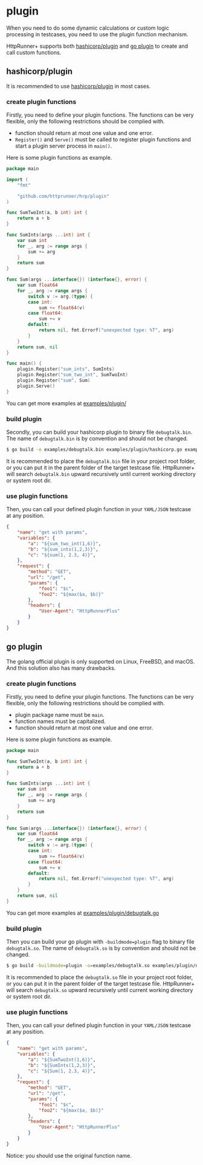 # plugin

When you need to do some dynamic calculations or custom logic processing in testcases, you need to use the plugin function mechanism.

HttpRunner+ supports both [hashicorp/plugin] and [go plugin] to create and call custom functions.

## hashicorp/plugin

It is recommended to use [hashicorp/plugin] in most cases.

### create plugin functions

Firstly, you need to define your plugin functions. The functions can be very flexible, only the following restrictions should be complied with.

- function should return at most one value and one error.
- `Register()` and `Serve()` must be called to register plugin functions and start a plugin server process in `main()`.

Here is some plugin functions as example.

```go
package main

import (
	"fmt"

	"github.com/httprunner/hrp/plugin"
)

func SumTwoInt(a, b int) int {
	return a + b
}

func SumInts(args ...int) int {
	var sum int
	for _, arg := range args {
		sum += arg
	}
	return sum
}

func Sum(args ...interface{}) (interface{}, error) {
	var sum float64
	for _, arg := range args {
		switch v := arg.(type) {
		case int:
			sum += float64(v)
		case float64:
			sum += v
		default:
			return nil, fmt.Errorf("unexpected type: %T", arg)
		}
	}
	return sum, nil
}

func main() {
	plugin.Register("sum_ints", SumInts)
	plugin.Register("sum_two_int", SumTwoInt)
	plugin.Register("sum", Sum)
	plugin.Serve()
}
```

You can get more examples at [examples/plugin/]

### build plugin

Secondly, you can build your hashicorp plugin to binary file `debugtalk.bin`. The name of `debugtalk.bin` is by convention and should not be changed.

```bash
$ go build -o examples/debugtalk.bin examples/plugin/hashicorp.go examples/plugin/debugtalk.go
```

It is recommended to place the `debugtalk.bin` file in your project root folder, or you can put it in the parent folder of the target testcase file. HttpRunner+ will search `debugtalk.bin` upward recursively until current working directory or system root dir.

### use plugin functions

Then, you can call your defined plugin function in your `YAML/JSON` testcase at any position.

```json
{
    "name": "get with params",
    "variables": {
        "a": "${sum_two_int(1,6)}",
        "b": "${sum_ints(1,2,3)}",
        "c": "${sum(1, 2.3, 4)}",
    },
    "request": {
        "method": "GET",
        "url": "/get",
        "params": {
            "foo1": "$c",
            "foo2": "${max($a, $b)}"
        },
        "headers": {
            "User-Agent": "HttpRunnerPlus"
        }
    }
}
```

## go plugin

The golang official plugin is only supported on Linux, FreeBSD, and macOS. And this solution also has many drawbacks.

### create plugin functions

Firstly, you need to define your plugin functions. The functions can be very flexible, only the following restrictions should be complied with.

- plugin package name must be `main`.
- function names must be capitalized.
- function should return at most one value and one error.

Here is some plugin functions as example.

```go
package main

func SumTwoInt(a, b int) int {
	return a + b
}

func SumInts(args ...int) int {
	var sum int
	for _, arg := range args {
		sum += arg
	}
	return sum
}

func Sum(args ...interface{}) (interface{}, error) {
	var sum float64
	for _, arg := range args {
		switch v := arg.(type) {
		case int:
			sum += float64(v)
		case float64:
			sum += v
		default:
			return nil, fmt.Errorf("unexpected type: %T", arg)
		}
	}
	return sum, nil
}
```

You can get more examples at [examples/plugin/debugtalk.go]

### build plugin

Then you can build your go plugin with `-buildmode=plugin` flag to binary file `debugtalk.so`. The name of `debugtalk.so` is by convention and should not be changed.

```bash
$ go build -buildmode=plugin -o=examples/debugtalk.so examples/plugin/debugtalk.go
```

It is recommended to place the `debugtalk.so` file in your project root folder, or you can put it in the parent folder of the target testcase file. HttpRunner+ will search `debugtalk.so` upward recursively until current working directory or system root dir.

### use plugin functions

Then, you can call your defined plugin function in your `YAML/JSON` testcase at any position.

```json
{
    "name": "get with params",
    "variables": {
        "a": "${SumTwoInt(1,6)}",
        "b": "${SumInts(1,2,3)}",
        "c": "${Sum(1, 2.3, 4)}",
    },
    "request": {
        "method": "GET",
        "url": "/get",
        "params": {
            "foo1": "$c",
            "foo2": "${max($a, $b)}"
        },
        "headers": {
            "User-Agent": "HttpRunnerPlus"
        }
    }
}
```

Notice: you should use the original function name.

[hashicorp/plugin]: https://github.com/hashicorp/go-plugin
[go plugin]: https://pkg.go.dev/plugin
[examples/plugin/]: ../examples/plugin/
[examples/plugin/debugtalk.go]: ../examples/plugin/debugtalk.go
